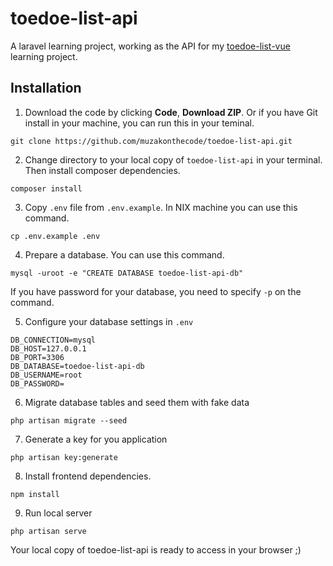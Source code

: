 # toedoe-list-api

A laravel learning project, working as the API for my [toedoe-list-vue](https://github.com/muzakonthecode/toedoe-list-vue) learning project.

## Installation

1. Download the code by clicking **Code**, **Download ZIP**. Or if you have Git install in your machine, you can run this in your teminal.

```
git clone https://github.com/muzakonthecode/toedoe-list-api.git
```

2. Change directory to your local copy of `toedoe-list-api` in your terminal. Then install composer dependencies.

```
composer install
```

3. Copy `.env` file from `.env.example`. In NIX machine you can use this command.

```
cp .env.example .env
```

4. Prepare a database. You can use this command.

```
mysql -uroot -e "CREATE DATABASE toedoe-list-api-db"
```

If you have password for your database, you need to specify `-p` on the command.

5. Configure your database settings in `.env`

```
DB_CONNECTION=mysql
DB_HOST=127.0.0.1
DB_PORT=3306
DB_DATABASE=toedoe-list-api-db
DB_USERNAME=root
DB_PASSWORD=
```

6. Migrate database tables and seed them with fake data

```
php artisan migrate --seed
```

7. Generate a key for you application

```
php artisan key:generate
```

8. Install frontend dependencies.

```
npm install
```

9. Run local server

```
php artisan serve
```

Your local copy of toedoe-list-api is ready to access in your browser ;)
